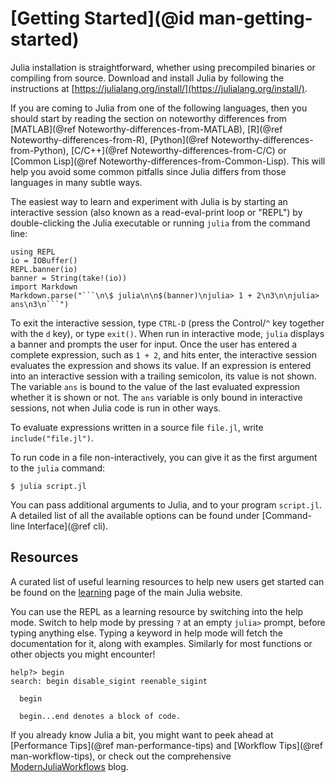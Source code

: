 # [Getting Started](@id man-getting-started)

Julia installation is straightforward, whether using precompiled binaries or compiling from source. Download and install Julia by following the instructions at [https://julialang.org/install/](https://julialang.org/install/).

If you are coming to Julia from one of the following languages, then you should start by reading the section on noteworthy differences from [MATLAB](@ref Noteworthy-differences-from-MATLAB), [R](@ref Noteworthy-differences-from-R), [Python](@ref Noteworthy-differences-from-Python), [C/C++](@ref Noteworthy-differences-from-C/C) or [Common Lisp](@ref Noteworthy-differences-from-Common-Lisp). This will help you avoid some common pitfalls since Julia differs from those languages in many subtle ways.

The easiest way to learn and experiment with Julia is by starting an interactive session (also known as a read-eval-print loop or "REPL") by double-clicking the Julia executable or running `julia` from the command line:

```@eval
using REPL
io = IOBuffer()
REPL.banner(io)
banner = String(take!(io))
import Markdown
Markdown.parse("```\n\$ julia\n\n$(banner)\njulia> 1 + 2\n3\n\njulia> ans\n3\n```")
```

To exit the interactive session, type `CTRL-D` (press the Control/`^` key together with the `d` key), or type `exit()`. When run in interactive mode, `julia` displays a banner and prompts the user for input. Once the user has entered a complete expression, such as `1 + 2`, and hits enter, the interactive session evaluates the expression and shows its value. If an expression is entered into an interactive session with a trailing semicolon, its value is not shown. The variable `ans` is bound to the value of the last evaluated expression whether it is shown or not. The `ans` variable is only bound in interactive sessions, not when Julia code is run in other ways.

To evaluate expressions written in a source file `file.jl`, write `include("file.jl")`.

To run code in a file non-interactively, you can give it as the first argument to the `julia` command:

```
$ julia script.jl
```

You can pass additional arguments to Julia, and to your program `script.jl`. A detailed list of all the available options can be found under [Command-line Interface](@ref cli).

## Resources

A curated list of useful learning resources to help new users get started can be found on the [learning](https://julialang.org/learning/) page of the main Julia website.

You can use the REPL as a learning resource by switching into the help mode. Switch to help mode by pressing `?` at an empty `julia>` prompt, before typing anything else. Typing a keyword in help mode will fetch the documentation for it, along with examples. Similarly for most functions or other objects you might encounter!

```
help?> begin
search: begin disable_sigint reenable_sigint

  begin

  begin...end denotes a block of code.
```

If you already know Julia a bit, you might want to peek ahead at [Performance Tips](@ref man-performance-tips) and [Workflow Tips](@ref man-workflow-tips), or check out the comprehensive [ModernJuliaWorkflows](https://modernjuliaworkflows.org/) blog.
